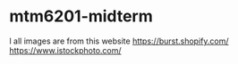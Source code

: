 # mtm6201-midterm
l
all images are from this website https://burst.shopify.com/ https://www.istockphoto.com/